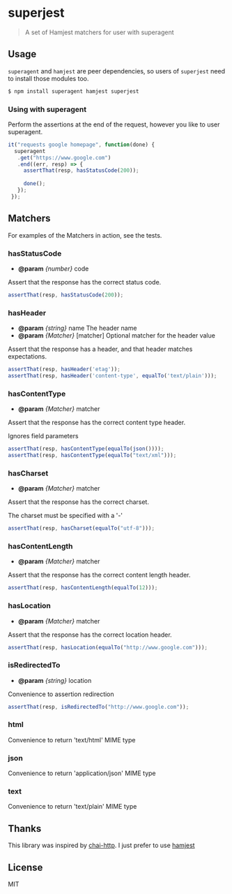 # superjest

> A set of Hamjest matchers for user with superagent

## Usage

`superagent` and `hamjest` are peer dependencies, so users of `superjest` need to install those modules too.

```bash
$ npm install superagent hamjest superjest
```

### Using with superagent

Perform the assertions at the end of the request, however you like to user superagent.

```javascript
it("requests google homepage", function(done) {
  superagent
   .get("https://www.google.com")
   .end((err, resp) => {
     assertThat(resp, hasStatusCode(200));
 
     done();
   });
 });
```

## Matchers

For examples of the Matchers in action, see the tests.

### hasStatusCode

* **@param** _{number}_ code 

Assert that the response has the correct status code.

```js
assertThat(resp, hasStatusCode(200));
```

### hasHeader

* **@param** _{string}_ name The header name
* **@param** _{Matcher}_ [matcher] Optional matcher for the header value

Assert that the response has a header, and that header matches expectations.

```js
assertThat(resp, hasHeader('etag'));
assertThat(resp, hasHeader('content-type', equalTo('text/plain')));
```

### hasContentType

* **@param** _{Matcher}_ matcher 

Assert that the response has the correct content type header.

Ignores field parameters

```js
assertThat(resp, hasContentType(equalTo(json())));
assertThat(resp, hasContentType(equalTo("text/xml")));
```

### hasCharset

* **@param** _{Matcher}_ matcher 

Assert that the response has the correct charset.

The charset must be specified with a '-'

```js
assertThat(resp, hasCharset(equalTo("utf-8")));
```

### hasContentLength

* **@param** _{Matcher}_ matcher 

Assert that the response has the correct content length header.

```js
assertThat(resp, hasContentLength(equalTo(12)));
```

### hasLocation

* **@param** _{Matcher}_ matcher 

Assert that the response has the correct location header.

```js
assertThat(resp, hasLocation(equalTo("http://www.google.com")));
```

### isRedirectedTo

* **@param** _{string}_ location 

Convenience to assertion redirection

```js
assertThat(resp, isRedirectedTo("http://www.google.com"));
```

### html


Convenience to return 'text/html' MIME type

### json


Convenience to return 'application/json' MIME type

### text


Convenience to return 'text/plain' MIME type

## Thanks

This library was inspired by [chai-http](https://github.com/chaijs/chai-http). I just prefer to use [hamjest](https://github.com/rluba/hamjest)

## License

MIT 
